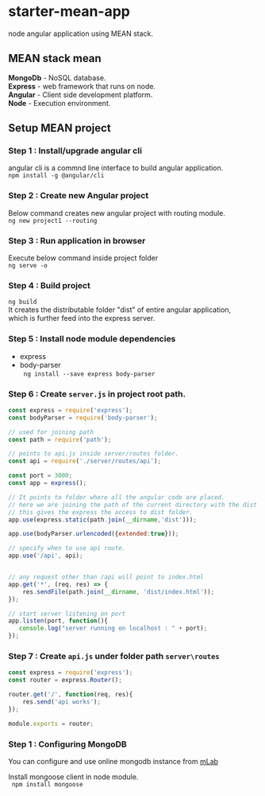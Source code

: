 # starter-mean-app #
node angular application using MEAN stack.

## MEAN stack mean ##  
**MongoDb** - NoSQL database.  
**Express** - web framework that runs on node.  
**Angular** - Client side development platform.    
**Node** - Execution environment.  

## Setup MEAN project  ##

### Step 1 : Install/upgrade angular cli ### 
 angular cli is a commnd line interface to build angular application.  
`` npm install -g @angular/cli `` 

### Step 2 : Create new Angular project
Below command creates new angular project with routing module.  
`` ng new project1 --routing ``  

### Step 3 : Run application in browser  
Execute below command inside project folder  
`` ng serve -o ``  

### Step 4 : Build project 
`` ng build ``  
It creates the distributable folder "dist" of entire angular application,  
which is further feed into the express server.  

### Step 5 : Install node module dependencies
* express 
* body-parser  
`` ng install --save express body-parser``  

### Step 6 : Create ``server.js`` in project root path.
```javascript
const express = require('express');
const bodyParser = require('body-parser');

// used for joining path
const path = require('path');

// points to api.js inside server/routes folder. 
const api = require('./server/routes/api');

const port = 3000;
const app = express();

// It points to folder where all the angular code are placed.
// here we are joining the path of the current directory with the dist folder.
// this gives the express the access to dist folder.
app.use(express.static(path.join(__dirname,'dist')));

app.use(bodyParser.urlencoded({extended:true}));

// specify when to use api route.
app.use('/api', api);


// any request other than /api will point to index.html
app.get('*', (req, res) => {
    res.sendFile(path.join(__dirname, 'dist/index.html'));
});

// start server listening on port
app.listen(port, function(){
   console.log("server running on localhost : " + port);
});
```

### Step 7 : Create ``api.js`` under folder path ``server\routes`` 
```javascript
const express = require('express');
const router = express.Router();

router.get('/', function(req, res){
	res.send('api works');
});

module.exports = router;
```

### Step 1 : Configuring MongoDB
You can configure and use online mongodb instance from [mLab](https:\\mlab.com)  

Install mongoose client in node module.  
`` npm install mongoose``
